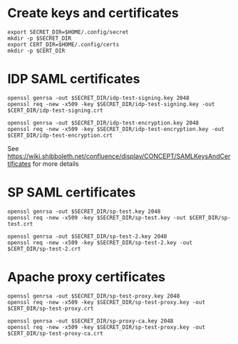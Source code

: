 # Create keys and certificates

    export SECRET_DIR=$HOME/.config/secret
    mkdir -p $SECRET_DIR
    export CERT_DIR=$HOME/.config/certs
    mkdir -p $CERT_DIR

# IDP SAML certificates

    openssl genrsa -out $SECRET_DIR/idp-test-signing.key 2048
    openssl req -new -x509 -key $SECRET_DIR/idp-test-signing.key -out $CERT_DIR/idp-test-signing.crt

    openssl genrsa -out $SECRET_DIR/idp-test-encryption.key 2048
    openssl req -new -x509 -key $SECRET_DIR/idp-test-encryption.key -out $CERT_DIR/idp-test-encryption.crt
    
See https://wiki.shibboleth.net/confluence/display/CONCEPT/SAMLKeysAndCertificates for more details
    
# SP SAML certificates

    openssl genrsa -out $SECRET_DIR/sp-test.key 2048
    openssl req -new -x509 -key $SECRET_DIR/sp-test.key -out $CERT_DIR/sp-test.crt

    openssl genrsa -out $SECRET_DIR/sp-test-2.key 2048
    openssl req -new -x509 -key $SECRET_DIR/sp-test-2.key -out $CERT_DIR/sp-test-2.crt

# Apache proxy certificates

    openssl genrsa -out $SECRET_DIR/sp-test-proxy.key 2048
    openssl req -new -x509 -key $SECRET_DIR/sp-test-proxy.key -out $CERT_DIR/sp-test-proxy.crt

    openssl genrsa -out $SECRET_DIR/sp-proxy-ca.key 2048
    openssl req -new -x509 -key $SECRET_DIR/sp-test-proxy.key -out $CERT_DIR/sp-test-proxy-ca.crt
